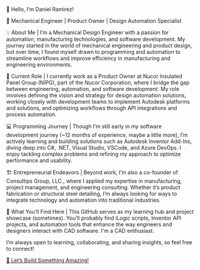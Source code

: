 👋 Hello, I’m Daniel Ramirez!

🔧 Mechanical Engineer | Product Owner | Design Automation Specialist

💡 About Me |
I’m a Mechanical Design Engineer with a passion for automation, manufacturing technologies, and software development. My journey started in the world of mechanical engineering and product design, but over time, I found myself drawn to programming and automation to streamline workflows and improve efficiency in manufacturing and engineering environments.

🚀 Current Role |
I currently work as a Product Owner at Nucor Insulated Panel Group (NIPG), part of the Nucor Corporation, where I bridge the gap between engineering, automation, and software development. My role involves defining the vision and strategy for design automation solutions, working closely with development teams to implement Autodesk platforms and solutions, and optimizing workflows through API integrations and process automation.

💻 Programming Journey |
Though I’m still early in my software development journey (~12 months of experience, maybe a little more), I’m actively learning and building solutions such as Autodesk Inventor Add-Ins, diving deep into C#, .NET, Visual Studio, VSCode, and Azure DevOps. I enjoy tackling complex problems and refining my approach to optimize performance and usability.

🏗️ Entrepreneurial Endeavors |
Beyond work, I’m also a co-founder of Consultips Group, LLC., where I applied my expertise in manufacturing, project management, and engineering consulting. Whether it’s product fabrication or structural steel detailing, I’m always looking for ways to integrate technology and automation into traditional industries.

📂 What You’ll Find Here |
This GitHub serves as my learning hub and project showcase (sometimes). You'll probably find iLogic scripts, Inventor API projects, and automation tools that enhance the way engineers and designers interact with CAD software. I'm a CAD enthusiast. 

I’m always open to learning, collaborating, and sharing insights, so feel free to connect!

[📩 Let’s Build Something Amazing!](mailto:deramirezv@gmail.com)
